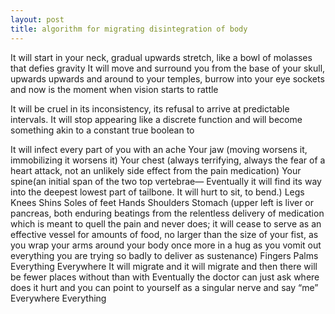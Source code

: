 ```yaml
---
layout: post
title: algorithm for migrating disintegration of body
---
```


It will start in your neck, gradual upwards stretch, like a bowl of molasses that defies gravity 
It will move and surround you from the base of your skull, upwards upwards and around to your temples, burrow into your eye sockets and now is the moment when vision starts to rattle

It will be cruel in its inconsistency, its refusal to arrive at predictable intervals. It will stop appearing like a discrete function and will become something akin to a constant true boolean
to 

It will infect every part of you with an ache
Your jaw (moving worsens it, immobilizing it worsens it)
Your chest (always terrifying, always the fear of a heart attack, not an unlikely side effect from the pain medication)
Your spine(an initial span of the two top vertebrae—
Eventually it will find its way into the deepest lowest part of tailbone. It will hurt to sit, to bend.)
Legs
Knees
Shins
Soles of feet
Hands
Shoulders
Stomach (upper left is liver or pancreas, both enduring beatings from the relentless delivery 
of medication which is meant to quell the pain and never does;
it will cease to serve as an effective vessel for amounts of food, no larger 
than the size of your fist, as you wrap your arms 
around your body once more in a hug as 
you vomit out everything you are trying so badly to deliver as sustenance)
Fingers 
Palms
Everything 
Everywhere
It will migrate and it will migrate and then there will be fewer places without than with
Eventually the doctor can just ask 
where does it hurt 
and you can point to yourself as a singular nerve
and say “me” 
Everywhere
Everything 